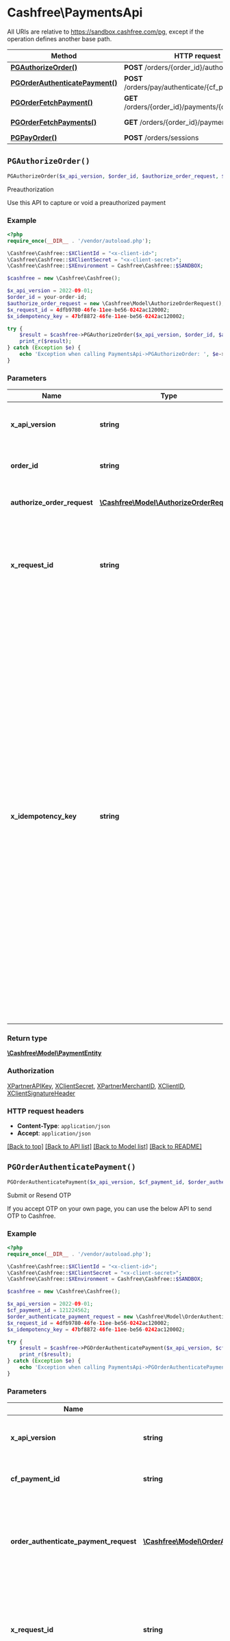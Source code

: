 # Cashfree\PaymentsApi

All URIs are relative to https://sandbox.cashfree.com/pg, except if the operation defines another base path.

| Method | HTTP request | Description |
| ------------- | ------------- | ------------- |
| [**PGAuthorizeOrder()**](PaymentsApi.md#PGAuthorizeOrder) | **POST** /orders/{order_id}/authorization | Preauthorization |
| [**PGOrderAuthenticatePayment()**](PaymentsApi.md#PGOrderAuthenticatePayment) | **POST** /orders/pay/authenticate/{cf_payment_id} | Submit or Resend OTP |
| [**PGOrderFetchPayment()**](PaymentsApi.md#PGOrderFetchPayment) | **GET** /orders/{order_id}/payments/{cf_payment_id} | Get Payment by ID |
| [**PGOrderFetchPayments()**](PaymentsApi.md#PGOrderFetchPayments) | **GET** /orders/{order_id}/payments | Get Payments for an Order |
| [**PGPayOrder()**](PaymentsApi.md#PGPayOrder) | **POST** /orders/sessions | Order Pay |


## `PGAuthorizeOrder()`

```php
PGAuthorizeOrder($x_api_version, $order_id, $authorize_order_request, $x_request_id, $x_idempotency_key): \Cashfree\Model\PaymentEntity
```

Preauthorization

Use this API to capture or void a preauthorized payment

### Example

```php
<?php
require_once(__DIR__ . '/vendor/autoload.php');

\Cashfree\Cashfree::$XClientId = "<x-client-id>";
\Cashfree\Cashfree::$XClientSecret = "<x-client-secret>";
\Cashfree\Cashfree::$XEnvironment = Cashfree\Cashfree::$SANDBOX;

$cashfree = new \Cashfree\Cashfree();

$x_api_version = 2022-09-01;
$order_id = your-order-id;
$authorize_order_request = new \Cashfree\Model\AuthorizeOrderRequest();
$x_request_id = 4dfb9780-46fe-11ee-be56-0242ac120002;
$x_idempotency_key = 47bf8872-46fe-11ee-be56-0242ac120002;

try {
    $result = $cashfree->PGAuthorizeOrder($x_api_version, $order_id, $authorize_order_request, $x_request_id, $x_idempotency_key);
    print_r($result);
} catch (Exception $e) {
    echo 'Exception when calling PaymentsApi->PGAuthorizeOrder: ', $e->getMessage(), PHP_EOL;
}
```

### Parameters

| Name | Type | Description  | Notes |
| ------------- | ------------- | ------------- | ------------- |
| **x_api_version** | **string**| API version to be used. Format is in YYYY-MM-DD | [default to &#39;2022-09-01&#39;] |
| **order_id** | **string**| The id which uniquely identifies your order | |
| **authorize_order_request** | [**\Cashfree\Model\AuthorizeOrderRequest**](../Model/AuthorizeOrderRequest.md)| Request to Capture or Void Transactions | |
| **x_request_id** | **string**| Request id for the API call. Can be used to resolve tech issues. Communicate this in your tech related queries to cashfree | [optional] |
| **x_idempotency_key** | **string**| Idempotency works by saving the resulting status code and body of the first request made for any given idempotency key, regardless of whether it succeeded or failed. Subsequent requests with the same key return the same result, including 500 errors.  Currently supported on all POST calls that uses x-client-id &amp; x-client-secret. To use enable, pass x-idempotency-key in the request header. The value of this header must be unique to each operation you are trying to do. One example can be to use the same order_id that you pass while creating orders | [optional] |

### Return type

[**\Cashfree\Model\PaymentEntity**](../Model/PaymentEntity.md)

### Authorization

[XPartnerAPIKey](../../README.md#XPartnerAPIKey), [XClientSecret](../../README.md#XClientSecret), [XPartnerMerchantID](../../README.md#XPartnerMerchantID), [XClientID](../../README.md#XClientID), [XClientSignatureHeader](../../README.md#XClientSignatureHeader)

### HTTP request headers

- **Content-Type**: `application/json`
- **Accept**: `application/json`

[[Back to top]](#) [[Back to API list]](../../README.md#endpoints)
[[Back to Model list]](../../README.md#models)
[[Back to README]](../../README.md)

## `PGOrderAuthenticatePayment()`

```php
PGOrderAuthenticatePayment($x_api_version, $cf_payment_id, $order_authenticate_payment_request, $x_request_id, $x_idempotency_key): \Cashfree\Model\OrderAuthenticateEntity
```

Submit or Resend OTP

If you accept OTP on your own page, you can use the below API to send OTP to Cashfree.

### Example

```php
<?php
require_once(__DIR__ . '/vendor/autoload.php');

\Cashfree\Cashfree::$XClientId = "<x-client-id>";
\Cashfree\Cashfree::$XClientSecret = "<x-client-secret>";
\Cashfree\Cashfree::$XEnvironment = Cashfree\Cashfree::$SANDBOX;

$cashfree = new \Cashfree\Cashfree();

$x_api_version = 2022-09-01;
$cf_payment_id = 121224562;
$order_authenticate_payment_request = new \Cashfree\Model\OrderAuthenticatePaymentRequest();
$x_request_id = 4dfb9780-46fe-11ee-be56-0242ac120002;
$x_idempotency_key = 47bf8872-46fe-11ee-be56-0242ac120002;

try {
    $result = $cashfree->PGOrderAuthenticatePayment($x_api_version, $cf_payment_id, $order_authenticate_payment_request, $x_request_id, $x_idempotency_key);
    print_r($result);
} catch (Exception $e) {
    echo 'Exception when calling PaymentsApi->PGOrderAuthenticatePayment: ', $e->getMessage(), PHP_EOL;
}
```

### Parameters

| Name | Type | Description  | Notes |
| ------------- | ------------- | ------------- | ------------- |
| **x_api_version** | **string**| API version to be used. Format is in YYYY-MM-DD | [default to &#39;2022-09-01&#39;] |
| **cf_payment_id** | **string**| The Cashfree payment or transaction ID. | |
| **order_authenticate_payment_request** | [**\Cashfree\Model\OrderAuthenticatePaymentRequest**](../Model/OrderAuthenticatePaymentRequest.md)| Request body to submit/resend headless OTP. To use this API make sure you have headless OTP enabled for your account | |
| **x_request_id** | **string**| Request id for the API call. Can be used to resolve tech issues. Communicate this in your tech related queries to cashfree | [optional] |
| **x_idempotency_key** | **string**| Idempotency works by saving the resulting status code and body of the first request made for any given idempotency key, regardless of whether it succeeded or failed. Subsequent requests with the same key return the same result, including 500 errors.  Currently supported on all POST calls that uses x-client-id &amp; x-client-secret. To use enable, pass x-idempotency-key in the request header. The value of this header must be unique to each operation you are trying to do. One example can be to use the same order_id that you pass while creating orders | [optional] |

### Return type

[**\Cashfree\Model\OrderAuthenticateEntity**](../Model/OrderAuthenticateEntity.md)

### Authorization

No authorization required

### HTTP request headers

- **Content-Type**: `application/json`
- **Accept**: `application/json`

[[Back to top]](#) [[Back to API list]](../../README.md#endpoints)
[[Back to Model list]](../../README.md#models)
[[Back to README]](../../README.md)

## `PGOrderFetchPayment()`

```php
PGOrderFetchPayment($x_api_version, $order_id, $cf_payment_id, $x_request_id, $x_idempotency_key): \Cashfree\Model\PaymentEntity
```

Get Payment by ID

Use this API to view payment details of an order for a payment ID.

### Example

```php
<?php
require_once(__DIR__ . '/vendor/autoload.php');

\Cashfree\Cashfree::$XClientId = "<x-client-id>";
\Cashfree\Cashfree::$XClientSecret = "<x-client-secret>";
\Cashfree\Cashfree::$XEnvironment = Cashfree\Cashfree::$SANDBOX;

$cashfree = new \Cashfree\Cashfree();

$x_api_version = 2022-09-01;
$order_id = your-order-id;
$cf_payment_id = 121224562;
$x_request_id = 4dfb9780-46fe-11ee-be56-0242ac120002;
$x_idempotency_key = 47bf8872-46fe-11ee-be56-0242ac120002;

try {
    $result = $cashfree->PGOrderFetchPayment($x_api_version, $order_id, $cf_payment_id, $x_request_id, $x_idempotency_key);
    print_r($result);
} catch (Exception $e) {
    echo 'Exception when calling PaymentsApi->PGOrderFetchPayment: ', $e->getMessage(), PHP_EOL;
}
```

### Parameters

| Name | Type | Description  | Notes |
| ------------- | ------------- | ------------- | ------------- |
| **x_api_version** | **string**| API version to be used. Format is in YYYY-MM-DD | [default to &#39;2022-09-01&#39;] |
| **order_id** | **string**| The id which uniquely identifies your order | |
| **cf_payment_id** | **string**| The Cashfree payment or transaction ID. | |
| **x_request_id** | **string**| Request id for the API call. Can be used to resolve tech issues. Communicate this in your tech related queries to cashfree | [optional] |
| **x_idempotency_key** | **string**| Idempotency works by saving the resulting status code and body of the first request made for any given idempotency key, regardless of whether it succeeded or failed. Subsequent requests with the same key return the same result, including 500 errors.  Currently supported on all POST calls that uses x-client-id &amp; x-client-secret. To use enable, pass x-idempotency-key in the request header. The value of this header must be unique to each operation you are trying to do. One example can be to use the same order_id that you pass while creating orders | [optional] |

### Return type

[**\Cashfree\Model\PaymentEntity**](../Model/PaymentEntity.md)

### Authorization

[XPartnerAPIKey](../../README.md#XPartnerAPIKey), [XClientSecret](../../README.md#XClientSecret), [XPartnerMerchantID](../../README.md#XPartnerMerchantID), [XClientID](../../README.md#XClientID), [XClientSignatureHeader](../../README.md#XClientSignatureHeader)

### HTTP request headers

- **Content-Type**: Not defined
- **Accept**: `application/json`

[[Back to top]](#) [[Back to API list]](../../README.md#endpoints)
[[Back to Model list]](../../README.md#models)
[[Back to README]](../../README.md)

## `PGOrderFetchPayments()`

```php
PGOrderFetchPayments($x_api_version, $order_id, $x_request_id, $x_idempotency_key): \Cashfree\Model\PaymentEntity[]
```

Get Payments for an Order

Use this API to view all payment details for an order.

### Example

```php
<?php
require_once(__DIR__ . '/vendor/autoload.php');

\Cashfree\Cashfree::$XClientId = "<x-client-id>";
\Cashfree\Cashfree::$XClientSecret = "<x-client-secret>";
\Cashfree\Cashfree::$XEnvironment = Cashfree\Cashfree::$SANDBOX;

$cashfree = new \Cashfree\Cashfree();

$x_api_version = 2022-09-01;
$order_id = your-order-id;
$x_request_id = 4dfb9780-46fe-11ee-be56-0242ac120002;
$x_idempotency_key = 47bf8872-46fe-11ee-be56-0242ac120002;

try {
    $result = $cashfree->PGOrderFetchPayments($x_api_version, $order_id, $x_request_id, $x_idempotency_key);
    print_r($result);
} catch (Exception $e) {
    echo 'Exception when calling PaymentsApi->PGOrderFetchPayments: ', $e->getMessage(), PHP_EOL;
}
```

### Parameters

| Name | Type | Description  | Notes |
| ------------- | ------------- | ------------- | ------------- |
| **x_api_version** | **string**| API version to be used. Format is in YYYY-MM-DD | [default to &#39;2022-09-01&#39;] |
| **order_id** | **string**| The id which uniquely identifies your order | |
| **x_request_id** | **string**| Request id for the API call. Can be used to resolve tech issues. Communicate this in your tech related queries to cashfree | [optional] |
| **x_idempotency_key** | **string**| Idempotency works by saving the resulting status code and body of the first request made for any given idempotency key, regardless of whether it succeeded or failed. Subsequent requests with the same key return the same result, including 500 errors.  Currently supported on all POST calls that uses x-client-id &amp; x-client-secret. To use enable, pass x-idempotency-key in the request header. The value of this header must be unique to each operation you are trying to do. One example can be to use the same order_id that you pass while creating orders | [optional] |

### Return type

[**\Cashfree\Model\PaymentEntity[]**](../Model/PaymentEntity.md)

### Authorization

[XPartnerAPIKey](../../README.md#XPartnerAPIKey), [XClientSecret](../../README.md#XClientSecret), [XPartnerMerchantID](../../README.md#XPartnerMerchantID), [XClientID](../../README.md#XClientID), [XClientSignatureHeader](../../README.md#XClientSignatureHeader)

### HTTP request headers

- **Content-Type**: Not defined
- **Accept**: `application/json`

[[Back to top]](#) [[Back to API list]](../../README.md#endpoints)
[[Back to Model list]](../../README.md#models)
[[Back to README]](../../README.md)

## `PGPayOrder()`

```php
PGPayOrder($x_api_version, $pay_order_request, $x_request_id, $x_idempotency_key): \Cashfree\Model\PayOrderEntity
```

Order Pay

Use this API when you have already created the orders and want Cashfree to process the payment. To use this API S2S flag needs to be enabled from the backend. In case you want to use the cards payment option the PCI DSS flag is required, for more information send an email to \"care@cashfree.com\".

### Example

```php
<?php
require_once(__DIR__ . '/vendor/autoload.php');

\Cashfree\Cashfree::$XClientId = "<x-client-id>";
\Cashfree\Cashfree::$XClientSecret = "<x-client-secret>";
\Cashfree\Cashfree::$XEnvironment = Cashfree\Cashfree::$SANDBOX;

$cashfree = new \Cashfree\Cashfree();

$x_api_version = 2022-09-01;
$pay_order_request = new \Cashfree\Model\PayOrderRequest();
$x_request_id = 4dfb9780-46fe-11ee-be56-0242ac120002;
$x_idempotency_key = 47bf8872-46fe-11ee-be56-0242ac120002;

try {
    $result = $cashfree->PGPayOrder($x_api_version, $pay_order_request, $x_request_id, $x_idempotency_key);
    print_r($result);
} catch (Exception $e) {
    echo 'Exception when calling PaymentsApi->PGPayOrder: ', $e->getMessage(), PHP_EOL;
}
```

### Parameters

| Name | Type | Description  | Notes |
| ------------- | ------------- | ------------- | ------------- |
| **x_api_version** | **string**| API version to be used. Format is in YYYY-MM-DD | [default to &#39;2022-09-01&#39;] |
| **pay_order_request** | [**\Cashfree\Model\PayOrderRequest**](../Model/PayOrderRequest.md)| Request body to create a transaction at cashfree using &#x60;payment_session_id&#x60; | |
| **x_request_id** | **string**| Request id for the API call. Can be used to resolve tech issues. Communicate this in your tech related queries to cashfree | [optional] |
| **x_idempotency_key** | **string**| Idempotency works by saving the resulting status code and body of the first request made for any given idempotency key, regardless of whether it succeeded or failed. Subsequent requests with the same key return the same result, including 500 errors.  Currently supported on all POST calls that uses x-client-id &amp; x-client-secret. To use enable, pass x-idempotency-key in the request header. The value of this header must be unique to each operation you are trying to do. One example can be to use the same order_id that you pass while creating orders | [optional] |

### Return type

[**\Cashfree\Model\PayOrderEntity**](../Model/PayOrderEntity.md)

### Authorization

No authorization required

### HTTP request headers

- **Content-Type**: `application/json`
- **Accept**: `application/json`

[[Back to top]](#) [[Back to API list]](../../README.md#endpoints)
[[Back to Model list]](../../README.md#models)
[[Back to README]](../../README.md)

